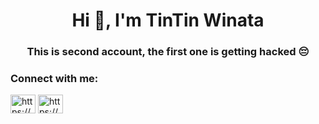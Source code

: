<h1 align="center">Hi 👋, I'm TinTin Winata</h1>
<h3 align="center">This is second account, the first one is getting hacked 😔</h3>

<h3 align="left">Connect with me:</h3>
<p align="left">
<a href="https://dev.to/https://www.tintinwinata.my.id/" target="blank"><img align="center" src="https://raw.githubusercontent.com/rahuldkjain/github-profile-readme-generator/master/src/images/icons/Social/devto.svg" alt="https://www.tintinwinata.my.id/" height="30" width="40" /></a>
<a href="https://linkedin.com/in/https://www.linkedin.com/in/tintinwinata/" target="blank"><img align="center" src="https://raw.githubusercontent.com/rahuldkjain/github-profile-readme-generator/master/src/images/icons/Social/linked-in-alt.svg" alt="https://www.linkedin.com/in/tintinwinata/" height="30" width="40" /></a>
</p>

